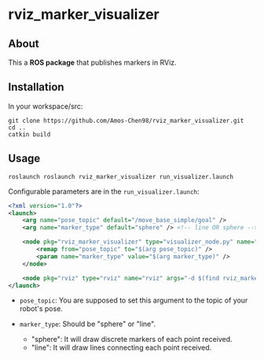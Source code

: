 # rviz_marker_visualizer
## About

This a **ROS package** that publishes markers in RViz.

## Installation

In your workspace/src:

```
git clone https://github.com/Amos-Chen98/rviz_marker_visualizer.git
cd ..
catkin build
```

## Usage

```
roslaunch roslaunch rviz_marker_visualizer run_visualizer.launch
```

Configurable parameters are in the `run_visualizer.launch`:

```xml
<?xml version="1.0"?>
<launch>
    <arg name="pose_topic" default="/move_base_simple/goal" />
    <arg name="marker_type" default="sphere" /> <!-- line OR sphere -->

    <node pkg="rviz_marker_visualizer" type="visualizer_node.py" name="visualizer_node" output="screen">
        <remap from="pose_topic" to="$(arg pose_topic)" />
        <param name="marker_type" value="$(arg marker_type)" />
    </node>

    <node pkg="rviz" type="rviz" name="rviz" args="-d $(find rviz_marker_visualizer)/rviz/rviz_config.rviz" />
</launch>
```

* `pose_topic`: You are supposed to set this argument to the topic of your robot's pose.

* `marker_type`: Should be "sphere" or "line".
  * "sphere": It will draw discrete markers of each point received.
  * "line": It will draw lines connecting each point received.
